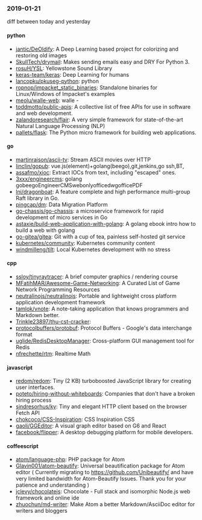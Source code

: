 ### 2019-01-21
diff between today and yesterday

#### python
* [jantic/DeOldify](https://github.com/jantic/DeOldify): A Deep Learning based project for colorizing and restoring old images
* [SkullTech/drymail](https://github.com/SkullTech/drymail): Makes sending emails easy and DRY  For Python 3.
* [rosuH/YSL](https://github.com/rosuH/YSL): Yellowstone Sound Library 
* [keras-team/keras](https://github.com/keras-team/keras): Deep Learning for humans
* [lancopku/pkuseg-python](https://github.com/lancopku/pkuseg-python): python
* [ropnop/impacket_static_binaries](https://github.com/ropnop/impacket_static_binaries): Standalone binaries for Linux/Windows of Impacket's examples
* [meolu/walle-web](https://github.com/meolu/walle-web): walle -  
* [toddmotto/public-apis](https://github.com/toddmotto/public-apis): A collective list of free APIs for use in software and web development.
* [zalandoresearch/flair](https://github.com/zalandoresearch/flair): A very simple framework for state-of-the-art Natural Language Processing (NLP)
* [pallets/flask](https://github.com/pallets/flask): The Python micro framework for building web applications.

#### go
* [martinraison/ascii-tv](https://github.com/martinraison/ascii-tv): Stream ASCII movies over HTTP
* [linclin/gopub](https://github.com/linclin/gopub): vue.js(element)+golang(beego),git,jenkins,go ssh,BT,
* [assafmo/xioc](https://github.com/assafmo/xioc): Extract IOCs from text, including "escaped" ones.
* [3xxx/engineercms](https://github.com/3xxx/engineercms): golang gobeegoEngineerCMSwebonlyofficedwgofficePDF
* [lni/dragonboat](https://github.com/lni/dragonboat): A feature complete and high performance multi-group Raft library in Go.
* [pingcap/dm](https://github.com/pingcap/dm): Data Migration Platform
* [go-chassis/go-chassis](https://github.com/go-chassis/go-chassis): a microservice framework for rapid development of micro services in Go
* [astaxie/build-web-application-with-golang](https://github.com/astaxie/build-web-application-with-golang): A golang ebook intro how to build a web with golang
* [go-gitea/gitea](https://github.com/go-gitea/gitea): Git with a cup of tea, painless self-hosted git service
* [kubernetes/community](https://github.com/kubernetes/community): Kubernetes community content
* [windmilleng/tilt](https://github.com/windmilleng/tilt): Local Kubernetes development with no stress

#### cpp
* [ssloy/tinyraytracer](https://github.com/ssloy/tinyraytracer): A brief computer graphics / rendering course
* [MFatihMAR/Awesome-Game-Networking](https://github.com/MFatihMAR/Awesome-Game-Networking): A Curated List of Game Network Programming Resources
* [neutralinojs/neutralinojs](https://github.com/neutralinojs/neutralinojs): Portable and lightweight cross platform application development framework
* [tamlok/vnote](https://github.com/tamlok/vnote): A note-taking application that knows programmers and Markdown better.
* [Trinkle23897/thu-cst-cracker](https://github.com/Trinkle23897/thu-cst-cracker): 
* [protocolbuffers/protobuf](https://github.com/protocolbuffers/protobuf): Protocol Buffers - Google's data interchange format
* [uglide/RedisDesktopManager](https://github.com/uglide/RedisDesktopManager):  Cross-platform GUI management tool for Redis
* [nfrechette/rtm](https://github.com/nfrechette/rtm): Realtime Math

#### javascript
* [redom/redom](https://github.com/redom/redom): Tiny (2 KB) turboboosted JavaScript library for creating user interfaces.
* [poteto/hiring-without-whiteboards](https://github.com/poteto/hiring-without-whiteboards):  Companies that don't have a broken hiring process
* [sindresorhus/ky](https://github.com/sindresorhus/ky): Tiny and elegant HTTP client based on the browser Fetch API
* [chokcoco/CSS-Inspiration](https://github.com/chokcoco/CSS-Inspiration): CSS Inspiration CSS 
* [gaoli/GGEditor](https://github.com/gaoli/GGEditor): A visual graph editor based on G6 and React
* [facebook/flipper](https://github.com/facebook/flipper): A desktop debugging platform for mobile developers.

#### coffeescript
* [atom/language-php](https://github.com/atom/language-php): PHP package for Atom
* [Glavin001/atom-beautify](https://github.com/Glavin001/atom-beautify):  Universal beautification package for Atom editor ( Currently migrating to https://github.com/Unibeautify/ and have very limited bandwidth for Atom-Beautify Issues. Thank you for your patience and understanding  )
* [jclevy/chocolatejs](https://github.com/jclevy/chocolatejs): Chocolate - Full stack and isomorphic Node.js web framework and online ide
* [zhuochun/md-writer](https://github.com/zhuochun/md-writer):  Make Atom a better Markdown/AsciiDoc editor for writers and bloggers

